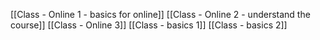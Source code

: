 [[Class - Online 1 - basics for online]]
[[Class - Online 2 - understand the course]]
[[Class - Online 3]]
[[Class - basics 1]]
[[Class - basics 2]]
